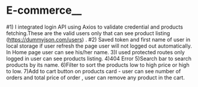 # E-commerce__
 
   #1) I integrated login API using Axios to validate credential and products fetching.These are the valid users only that can see product listing (https://dummyjson.com/users) .
   #2) Saved token and first name of user in local storage if user refresh the  page user will not logged out automatically. In Home page user can see his/her name.
   3)I used protected routes only logged in user can see products listing.
   4)404 Error 
   5)Search bar to search products by its name.
   6)Filter to sort the products low to high  price or high to low.
   7)Add to cart button on products card - user can see number of orders and total price of order  , user can remove any product in the cart.

